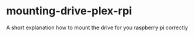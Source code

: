 # mounting-drive-plex-rpi
A short explanation how to mount the drive for you raspberry pi correctly
